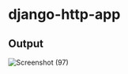 # django-http-app

## Output
![Screenshot (97)](https://github.com/user-attachments/assets/ac1e5364-7aaa-4a76-bacc-def436f6e701)
